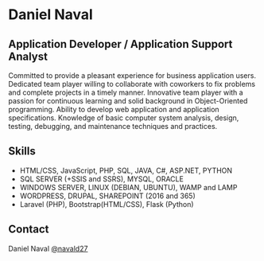 # Daniel Naval

## Application Developer / Application Support Analyst

Committed to provide a pleasant experience for business application users. Dedicated team player willing to collaborate with coworkers to fix problems and complete projects in a timely manner. Innovative team player with a passion for continuous learning and solid background in Object-Oriented programming. Ability to develop web application and application specifications. Knowledge of basic computer system analysis, design, testing, debugging, and maintenance techniques and practices.

## Skills

* HTML/CSS, JavaScript, PHP, SQL, JAVA, C#, ASP.NET, PYTHON
* SQL SERVER (+SSIS and SSRS), MYSQL, ORACLE 
* WINDOWS SERVER, LINUX (DEBIAN, UBUNTU), WAMP and LAMP
* WORDPRESS, DRUPAL, SHAREPOINT (2016 and 365) 
* Laravel (PHP), Bootstrap(HTML/CSS), Flask (Python)

## Contact

Daniel Naval 
[@navald27](https://twitter.com/navald27)
